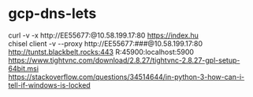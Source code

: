 # gcp-dns-lets
curl -v -x http://EE55677:<password>@10.58.199.17:80 https://index.hu   
chisel  client -v --proxy http://EE55677:###@10.58.199.17:80 http://tuntst.blackbelt.rocks:443 R:45900:localhost:5900   
https://www.tightvnc.com/download/2.8.27/tightvnc-2.8.27-gpl-setup-64bit.msi    
https://stackoverflow.com/questions/34514644/in-python-3-how-can-i-tell-if-windows-is-locked   
  
